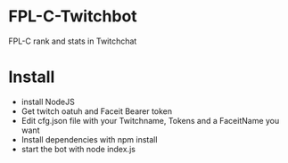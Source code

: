 # FPL-C-Twitchbot

FPL-C rank and stats in Twitchchat


# Install
* install NodeJS
* Get twitch oatuh and Faceit Bearer token
* Edit cfg.json file with your Twitchname, Tokens and a FaceitName you want
* Install dependencies with npm install
* start the bot with node index.js
